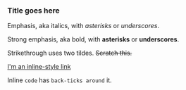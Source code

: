 ### Title goes here

Emphasis, aka italics, with *asterisks* or _underscores_.

Strong emphasis, aka bold, with **asterisks** or __underscores__.

Strikethrough uses two tildes. ~~Scratch this.~~

[I'm an inline-style link](https://www.google.com)

Inline `code` has `back-ticks around` it.


